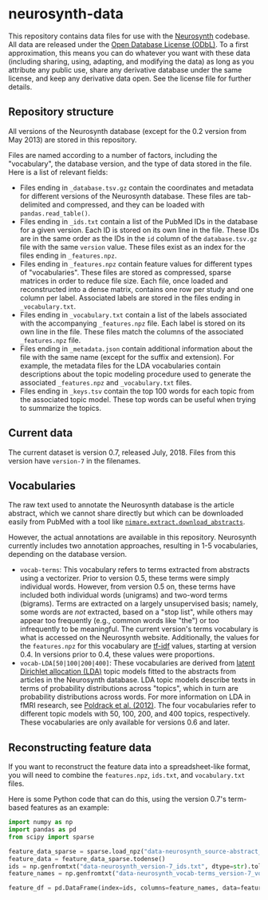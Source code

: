 # neurosynth-data

This repository contains data files for use with the [Neurosynth](https://github.com/neurosynth/neurosynth) codebase.
All data are released under the [Open Database License (ODbL)](https://opendatacommons.org/licenses/odbl/1.0/).
To a first approximation, this means you can do whatever you want with these data (including sharing, using, adapting, and modifying the data) as long as you attribute any public use, share any derivative database under the same license, and keep any derivative data open.
See the license file for further details.

## Repository structure

All versions of the Neurosynth database (except for the 0.2 version from May 2013) are stored in this repository.

Files are named according to a number of factors, including the "vocabulary", the database version, and the type of data stored in the file.
Here is a list of relevant fields:

- Files ending in `_database.tsv.gz` contain the coordinates and metadata for different versions of the Neurosynth database.
  These files are tab-delimited and compressed, and they can be loaded with `pandas.read_table()`.
- Files ending in `_ids.txt` contain a list of the PubMed IDs in the database for a given version.
  Each ID is stored on its own line in the file.
  These IDs are in the same order as the IDs in the `id` column of the `database.tsv.gz` file with the same `version` value.
  These files exist as an index for the files ending in `_features.npz`.
- Files ending in `_features.npz` contain feature values for different types of "vocabularies".
  These files are stored as compressed, sparse matrices in order to reduce file size.
  Each file, once loaded and reconstructed into a dense matrix, contains one row per study and one column per label.
  Associated labels are stored in the files ending in `_vocabulary.txt`.
- Files ending in `_vocabulary.txt` contain a list of the labels associated with the accompanying `_features.npz` file.
  Each label is stored on its own line in the file.
  These files match the columns of the associated `_features.npz` file.
- Files ending in `_metadata.json` contain additional information about the file with the same name (except for the suffix and extension).
  For example, the metadata files for the LDA vocabularies contain descriptions about the topic modeling procedure used to generate the associated `_features.npz` and `_vocabulary.txt` files.
- Files ending in `_keys.tsv` contain the top 100 words for each topic from the associated topic model.
  These top words can be useful when trying to summarize the topics.

## Current data

The current dataset is version 0.7, released July, 2018. Files from this version have `version-7` in the filenames.

## Vocabularies

The raw text used to annotate the Neurosynth database is the article abstract,
which we cannot share directly but which can be downloaded easily from PubMed with a tool like [`nimare.extract.download_abstracts`](https://nimare.readthedocs.io/en/latest/generated/nimare.extract.download_abstracts.html#nimare.extract.download_abstracts).

However, the actual annotations are available in this repository.
Neurosynth currently includes two annotation approaches, resulting in 1-5 vocabularies, depending on the database version.

- `vocab-terms`: This vocabulary refers to terms extracted from abstracts using a vectorizer.
  Prior to version 0.5, these terms were simply individual words.
  However, from version 0.5 on, these terms have included both individual words (unigrams) and two-word terms (bigrams).
  Terms are extracted on a largely unsupervised basis; namely, some words are *not* extracted, based on a "stop list",
  while others may appear too frequently (e.g., common words like "the") or too infrequently to be meaningful.
  The current version's terms vocabulary is what is accessed on the Neurosynth website.
  Additionally, the values for the `features.npz` for this vocabulary are [tf-idf](https://en.wikipedia.org/wiki/Tf–idf) values, starting at version 0.4.
  In versions prior to 0.4, these values were proportions.
- `vocab-LDA[50|100|200|400]`: These vocabularies are derived from
  [latent Dirichlet allocation (LDA)](https://en.wikipedia.org/wiki/Latent_Dirichlet_allocation)
  topic models fitted to the abstracts from articles in the Neurosynth database.
  LDA topic models describe texts in terms of probability distributions across "topics", which in turn are probability distributions across words.
  For more information on LDA in fMRI research, see [Poldrack et al. (2012)](https://doi.org/10.1371/journal.pcbi.1002707).
  The four vocabularies refer to different topic models with 50, 100, 200, and 400 topics, respectively.
  These vocabularies are only available for versions 0.6 and later.

## Reconstructing feature data

If you want to reconstruct the feature data into a spreadsheet-like format, you will need to combine the `features.npz`, `ids.txt`, and `vocabulary.txt` files.

Here is some Python code that can do this, using the version 0.7's term-based features as an example:

```python
import numpy as np
import pandas as pd
from scipy import sparse

feature_data_sparse = sparse.load_npz("data-neurosynth_source-abstract_vocab-terms_type-tfidf_version-7_features.npz")
feature_data = feature_data_sparse.todense()
ids = np.genfromtxt("data-neurosynth_version-7_ids.txt", dtype=str).tolist()
feature_names = np.genfromtxt("data-neurosynth_vocab-terms_version-7_vocabulary.txt", dtype=str, delimiter="\t").tolist()

feature_df = pd.DataFrame(index=ids, columns=feature_names, data=feature_data)
```
